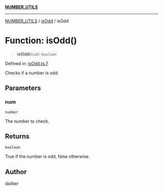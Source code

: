 [**NUMBER_UTILS**](../../README.md)

***

[NUMBER_UTILS](../../README.md) / [isOdd](../README.md) / isOdd

# Function: isOdd()

> **isOdd**(`num`): `boolean`

Defined in: [isOdd.ts:7](https://github.com/dailker/everyutil/blob/d9e75f2d42f154020cf237316fa0fc68ab45d114/src/number/isOdd.ts#L7)

Checks if a number is odd.

## Parameters

### num

`number`

The number to check.

## Returns

`boolean`

True if the number is odd, false otherwise.

## Author

dailker
